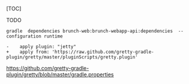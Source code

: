 [TOC]

TODO


```
gradle  dependencies brunch-web:brunch-webapp-api:dependencies  --configuration runtime
```



```
-    apply plugin: "jetty"
+    apply from: 'https://raw.github.com/gretty-gradle-plugin/gretty/master/pluginScripts/gretty.plugin'
```


https://github.com/gretty-gradle-plugin/gretty/blob/master/gradle.properties
